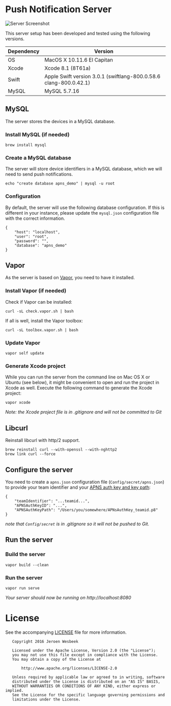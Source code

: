 # Push Notification Server

![Server Screenshot](https://cloud.githubusercontent.com/assets/1049693/20183385/672434c8-a765-11e6-9a4d-20228edfc9a8.png)

This server setup has been developed and tested using the following versions.

|Dependency|Version|
|----------|-------|
|OS|MacOS X 10.11.6 El Capitan|
|Xcode|Xcode 8.1 (8T61a)|
|Swift|Apple Swift version 3.0.1 (swiftlang-800.0.58.6 clang-800.0.42.1)|
|MySQL|MySQL 5.7.16|

## MySQL

The server stores the devices in a MySQL database.

### Install MySQL (if needed)

```
brew install mysql
```

### Create a MySQL database

The server will store device identifiers in a MySQL database, which we will need to send push notifications.

```
echo "create database apns_demo" | mysql -u root
```

### Configuration

By default, the server will use the following database configuration. If this is different in your instance, please update the `mysql.json` configuration file with the correct information.

```
{
    "host": "localhost",
    "user": "root",
    "password": "",
    "database": "apns_demo"
}

```

## Vapor

As the server is based on [Vapor](http://vapor.codes), you need to have it installed.

### Install Vapor (if needed)

Check if Vapor can be installed:

```
curl -sL check.vapor.sh | bash
```

If all is well, install the Vapor toolbox:

```
curl -sL toolbox.vapor.sh | bash
```

### Update Vapor

```
vapor self update
```

### Generate Xcode project

While you can run the server from the command line on Mac OS X or Ubuntu (see below), it might be convenient to open and run the project in Xcode as well. Execute the following command to generate the Xcode project:

```
vapor xcode
```

_Note: the Xcode project file is in .gitignore and will not be committed to Git_


## Libcurl

Reinstall libcurl with http/2 support.

```
brew reinstall curl --with-openssl --with-nghttp2
brew link curl --force
```

## Configure the server

You need to create a `apns.json` configuration file (`Config/secret/apns.json`) to provide your team identifier and your [APNS auth key and key path](https://developer.apple.com/account/ios/certificate/):

```
{
    "teamIdentifier": "...teamid...",
    "APNSAuthKeyID": "...",
    "APNSAuthKeyPath": "/Users/you/somewhere/APNsAuthKey_teamid.p8"
}
```

_note that `Config/secret` is in .gitignore so it will not be pushed to Git._

## Run the server

### Build the server

```
vapor build --clean
```

### Run the server

```
vapor run serve
```

_Your server should now be running on http://localhost:8080_

# License

See the accompanying [LICENSE](https://github.com/4np/Example-APNS-Client-and-Server/blob/master/LICENSE) file for more information.

```
   Copyright 2016 Jeroen Wesbeek

   Licensed under the Apache License, Version 2.0 (the "License");
   you may not use this file except in compliance with the License.
   You may obtain a copy of the License at

       http://www.apache.org/licenses/LICENSE-2.0

   Unless required by applicable law or agreed to in writing, software
   distributed under the License is distributed on an "AS IS" BASIS,
   WITHOUT WARRANTIES OR CONDITIONS OF ANY KIND, either express or implied.
   See the License for the specific language governing permissions and
   limitations under the License.
```

